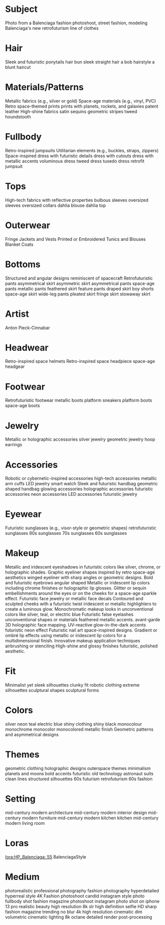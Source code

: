 
# Subject
Photo from a Balenciaga fashion photoshoot, street fashion, modeling Balenciaga's new retrofuturism line of clothes

# Hair
Sleek and futuristic ponytails
hair bun
sleek straight hair
a bob hairstyle
a blunt haircut

# Materials/Patterns
Metallic fabrics (e.g., silver or gold)
Space-age materials (e.g., vinyl, PVC)
Retro space-themed prints
prints with planets, rockets, and galaxies
patent leather
High-shine fabrics
satin
sequins
geometric stripes
tweed
houndstooth

# Fullbody
Retro-inspired jumpsuits
Utilitarian elements (e.g., buckles, straps, zippers)
Space-inspired dress with futuristic details 
dress with cutouts
dress with metallic accents
voluminous dress
tweed dress
tuxedo dress
retrofit jumpsuit

# Tops
High-tech fabrics with reflective properties
bulbous sleeves
oversized sleeves
oversized collars
dahlia blouse
dahlia top

# Outerwear
Fringe Jackets and Vests
Printed or Embroidered Tunics and Blouses
Blanket Coats

# Bottoms
Structured and angular designs reminiscent of spacecraft
Retrofuturistic pants
asymmetrical skirt
asymmetric skirt
asymmetrical pants
space-age pants
metallic pants
feathered skirt
feature pants
draped skirt
boy shorts
space-age skirt
wide-leg pants
pleated skirt
fringe skirt
stowaway skirt

# Artist
Anton Pieck-Cinnabar

# Headwear
Retro-inspired space helmets
Retro-inspired space headpiece
space-age headgear

# Footwear
Retrofuturistic footwear
metallic boots
platform sneakers
platform boots
space-age boots

# Jewelry
Metallic or holographic accessories
silver jewelry
geometric jewelry
hoop earrings

# Accessories
Robotic or cybernetic-inspired accessories
high-tech accessories
metallic arm cuffs
LED jewelry
smart watch
Sleek and futuristic handbag
geometric shaped handbag
glowing accessories
holographic accessories
futuristic accessories
neon accessories
LED accessories
futuristic jewelry

# Eyewear
Futuristic sunglasses (e.g., visor-style or geometric shapes)
retrofuturistic sunglasses
80s sunglasses
70s sunglasses
60s sunglasses

# Makeup
Metallic and iridescent eyeshadows in futuristic colors like silver, chrome, or holographic shades.
Graphic eyeliner shapes inspired by retro space-age aesthetics
winged eyeliner with sharp angles or geometric designs.
Bold and futuristic eyebrows
angular shaped
Metallic or iridescent lip colors
including chrome finishes or holographic lip glosses.
Glitter or sequin embellishments around the eyes or on the cheeks for a space-age sparkle effect.
Futuristic face jewelry or metallic face decals 
Contoured and sculpted cheeks with a futuristic twist
iridescent or metallic highlighters to create a luminous glow.
Monochromatic makeup looks in unconventional colors like silver, teal, or electric blue
Futuristic false eyelashes
unconventional shapes or materials
feathered
metallic accents.
avant-garde
3D
holographic face mapping.
UV-reactive 
glow-in-the-dark accents
futuristic neon effect
Futuristic nail art
space-inspired designs.
Gradient or ombré lip effects using metallic or iridescent lip colors for a multidimensional finish.
Innovative makeup application techniques
airbrushing or stenciling
High-shine and glossy finishes
futuristic, polished aesthetic.

# Fit
Minimalist yet sleek silhouettes
clunky fit
robotic clothing
extreme silhouettes
sculptural shapes
sculptural forms

# Colors
silver
neon
teal
electric blue
shiny clothing
shiny black
monocolour
monochrome
monocolor
monocolored
metallic finish
Geometric patterns and asymmetrical designs

# Themes
geometric clothing
holographic designs
outerspace themes
minimalism
planets and moons
bold accents
futuristic old technology
astronaut suits
clean lines
structured silhouettes
60s futurism
retrofuturism
60s fashion

# Setting
mid-century modern architecture
mid-century modern interior design
mid-century modern furniture
mid-century modern kitchen
kitchen
mid-century modern living room

# Loras
 <lora:HP_Balenciaga:.55> BalenciagaStyle

# Medium
photorealistic
professional photography
fashion photography
hyperdetailed
hyperreal style
4K
Fashion photoshoot
candid instagram style photo
fullbody shot
fashion magazine photoshoot
instagram photo
shot on iphone 13 pro
realistic beauty
high resolution
8k
slr
high definition
selfie
HD
sharp
fashion magazine trending
no blur
4k high resolution
cinematic
dim volumetric cinematic lighting
8k octane detailed render
post-processing